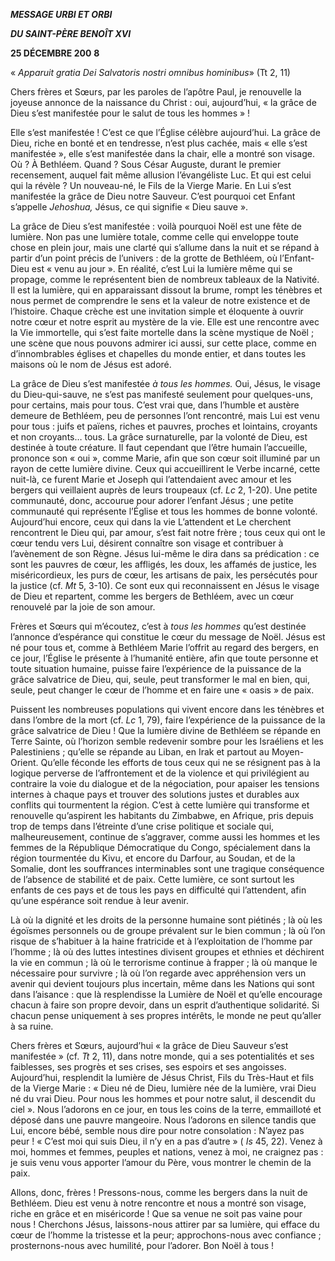 ***MESSAGE URBI ET ORBI***

***DU SAINT-PÈRE BENOÎT XVI***

**25 DÉCEMBRE 200** **8**

« *Apparuit gratia Dei Salvatoris nostri omnibus hominibus*» (Tt 2, 11)

Chers frères et Sœurs, par les paroles de l’apôtre Paul, je renouvelle la joyeuse annonce de la naissance du Christ : oui, aujourd’hui, « la grâce de Dieu s’est manifestée pour le salut de tous les hommes » !

Elle s’est manifestée ! C’est ce que l’Église célèbre aujourd’hui. La grâce de Dieu, riche en bonté et en tendresse, n’est plus cachée, mais « elle s’est manifestée », elle s’est manifestée dans la chair, elle a montré son visage. Où ? À Bethléem. Quand ? Sous César Auguste, durant le premier recensement, auquel fait même allusion l’évangéliste Luc. Et qui est celui qui la révèle ? Un nouveau-né, le Fils de la Vierge Marie. En Lui s’est manifestée la grâce de Dieu notre Sauveur. C’est pourquoi cet Enfant s’appelle *Jehoshua,* Jésus, ce qui signifie « Dieu sauve ».

La grâce de Dieu s’est manifestée : voilà pourquoi Noël est une fête de lumière. Non pas une lumière totale, comme celle qui enveloppe toute chose en plein jour, mais une clarté qui s’allume dans la nuit et se répand à partir d’un point précis de l’univers : de la grotte de Bethléem, où l’Enfant-Dieu est « venu au jour ». En réalité, c’est Lui la lumière même qui se propage, comme le représentent bien de nombreux tableaux de la Nativité. Il est la lumière, qui en apparaissant dissout la brume, rompt les ténèbres et nous permet de comprendre le sens et la valeur de notre existence et de l’histoire. Chaque crèche est une invitation simple et éloquente à ouvrir notre cœur et notre esprit au mystère de la vie. Elle est une rencontre avec la Vie immortelle, qui s’est faite mortelle dans la scène mystique de Noël ; une scène que nous pouvons admirer ici aussi, sur cette place, comme en d’innombrables églises et chapelles du monde entier, et dans toutes les maisons où le nom de Jésus est adoré.

La grâce de Dieu s’est manifestée *à tous les hommes.* Oui, Jésus, le visage du Dieu-qui-sauve, ne s’est pas manifesté seulement pour quelques-uns, pour certains, mais pour tous. C’est vrai que, dans l’humble et austère demeure de Bethléem, peu de personnes l’ont rencontré, mais Lui est venu pour tous : juifs et païens, riches et pauvres, proches et lointains, croyants et non croyants… tous. La grâce surnaturelle, par la volonté de Dieu, est destinée à toute créature. Il faut cependant que l’être humain l’accueille, prononce son « oui », comme Marie, afin que son cœur soit illuminé par un rayon de cette lumière divine. Ceux qui accueillirent le Verbe incarné, cette nuit-là, ce furent Marie et Joseph qui l’attendaient avec amour et les bergers qui veillaient auprès de leurs troupeaux (cf. *Lc* 2, 1-20). Une petite communauté, donc, accourue pour adorer l’enfant Jésus ; une petite communauté qui représente l’Église et tous les hommes de bonne volonté. Aujourd’hui encore, ceux qui dans la vie L’attendent et Le cherchent rencontrent le Dieu qui, par amour, s’est fait notre frère ; tous ceux qui ont le cœur tendu vers Lui, désirent connaître son visage et contribuer à l’avènement de son Règne. Jésus lui-même le dira dans sa prédication : ce sont les pauvres de cœur, les affligés, les doux, les affamés de justice, les miséricordieux, les purs de cœur, les artisans de paix, les persécutés pour la justice (cf. *Mt* 5, 3-10). Ce sont eux qui reconnaissent en Jésus le visage de Dieu et repartent, comme les bergers de Bethléem, avec un cœur renouvelé par la joie de son amour.

Frères et Sœurs qui m’écoutez, c’est à *tous les hommes* qu’est destinée l’annonce d’espérance qui constitue le cœur du message de Noël. Jésus est né pour tous et, comme à Bethléem Marie l’offrit au regard des bergers, en ce jour, l’Église le présente à l’humanité entière, afin que toute personne et toute situation humaine, puisse faire l’expérience de la puissance de la grâce salvatrice de Dieu, qui, seule, peut transformer le mal en bien, qui, seule, peut changer le cœur de l’homme et en faire une « oasis » de paix.

Puissent les nombreuses populations qui vivent encore dans les ténèbres et dans l’ombre de la mort (cf. *Lc* 1, 79), faire l’expérience de la puissance de la grâce salvatrice de Dieu ! Que la lumière divine de Bethléem se répande en Terre Sainte, où l’horizon semble redevenir sombre pour les Israéliens et les Palestiniens ; qu’elle se répande au Liban, en Irak et partout au Moyen-Orient. Qu’elle féconde les efforts de tous ceux qui ne se résignent pas à la logique perverse de l’affrontement et de la violence et qui privilégient au contraire la voie du dialogue et de la négociation, pour apaiser les tensions internes à chaque pays et trouver des solutions justes et durables aux conflits qui tourmentent la région. C’est à cette lumière qui transforme et renouvelle qu’aspirent les habitants du Zimbabwe, en Afrique, pris depuis trop de temps dans l’étreinte d’une crise politique et sociale qui, malheureusement, continue de s’aggraver, comme aussi les hommes et les femmes de la République Démocratique du Congo, spécialement dans la région tourmentée du Kivu, et encore du Darfour, au Soudan, et de la Somalie, dont les souffrances interminables sont une tragique conséquence de l’absence de stabilité et de paix. Cette lumière, ce sont surtout les enfants de ces pays et de tous les pays en difficulté qui l’attendent, afin qu’une espérance soit rendue à leur avenir.

Là où la dignité et les droits de la personne humaine sont piétinés ; là où les égoïsmes personnels ou de groupe prévalent sur le bien commun ; là où l’on risque de s’habituer à la haine fratricide et à l’exploitation de l’homme par l’homme ; là où des luttes intestines divisent groupes et ethnies et déchirent la vie en commun ; là où le terrorisme continue à frapper ; là où manque le nécessaire pour survivre ; là où l’on regarde avec appréhension vers un avenir qui devient toujours plus incertain, même dans les Nations qui sont dans l’aisance : que là resplendisse la Lumière de Noël et qu’elle encourage chacun à faire son propre devoir, dans un esprit d’authentique solidarité. Si chacun pense uniquement à ses propres intérêts, le monde ne peut qu’aller à sa ruine.

Chers frères et Sœurs, aujourd’hui « la grâce de Dieu Sauveur s’est manifestée » (cf. *Tt* 2, 11), dans notre monde, qui a ses potentialités et ses faiblesses, ses progrès et ses crises, ses espoirs et ses angoisses. Aujourd’hui, resplendit la lumière de Jésus Christ, Fils du Très-Haut et fils de la Vierge Marie : « Dieu né de Dieu, lumière née de la lumière, vrai Dieu né du vrai Dieu. Pour nous les hommes et pour notre salut, il descendit du ciel ». Nous l’adorons en ce jour, en tous les coins de la terre, emmailloté et déposé dans une pauvre mangeoire. Nous l’adorons en silence tandis que Lui, encore bébé, semble nous dire pour notre consolation : N’ayez pas peur ! « C’est moi qui suis Dieu, il n’y en a pas d’autre » ( *Is* 45, 22). Venez à moi, hommes et femmes, peuples et nations, venez à moi, ne craignez pas : je suis venu vous apporter l’amour du Père, vous montrer le chemin de la paix.

Allons, donc, frères ! Pressons-nous, comme les bergers dans la nuit de Bethléem. Dieu est venu à notre rencontre et nous a montré son visage, riche en grâce et en miséricorde ! Que sa venue ne soit pas vaine pour nous ! Cherchons Jésus, laissons-nous attirer par sa lumière, qui efface du cœur de l’homme la tristesse et la peur; approchons-nous avec confiance ; prosternons-nous avec humilité, pour l’adorer. Bon Noël à tous !